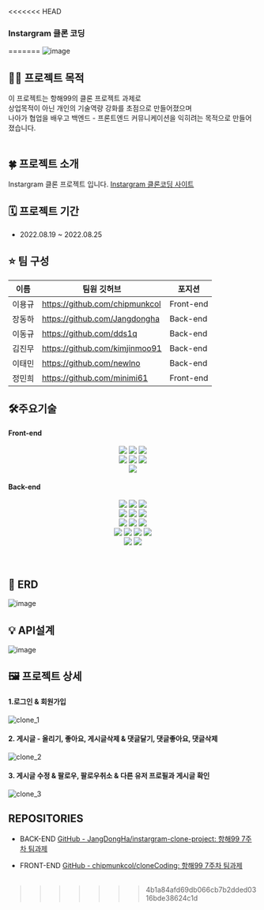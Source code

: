 <<<<<<< HEAD
### Instargram 클론 코딩
=======
![image](https://user-images.githubusercontent.com/85866328/187016336-ce8599eb-1573-45e9-b5f9-e5d131047388.png)

## ****🤷‍♂️ 프로젝트 목적****
이 프로젝트는 항해99의 클론 프로젝트 과제로<br>
상업목적이 아닌 개인의 기술역량 강화를 초점으로 만들어졌으며 <br>
나아가 협업을 배우고 백엔드 - 프론트엔드 커뮤니케이션을 익히려는 목적으로 만들어졌습니다.<br><br>

## ****🍀 프로젝트 소개****
Instargram 클론 프로젝트 입니다.
[Instargram 클론코딩 사이트](https://instargram-clone.netlify.app/)

## ****🗓 프로젝트 기간****

- 2022.08.19 ~ 2022.08.25

## ****⭐️ 팀 구성****
|이름|팀원 깃허브|포지션|
|---|---|---|
|이용규|https://github.com/chipmunkcol|Front-end|
|장동하|https://github.com/Jangdongha|Back-end|
|이동규|https://github.com/dds1q|Back-end|
|김진무|https://github.com/kimjinmoo91|Back-end|
|이태민|https://github.com/newlno|Back-end|
|정민희|https://github.com/minimi61|Front-end|

## ****🛠주요기술****

#### Front-end

<div align=center> 
      <img src="https://img.shields.io/badge/html5-E34F26?style=for-the-badge&logo=html5&logoColor=white"> 
      <img src="https://img.shields.io/badge/css-1572B6?style=for-the-badge&logo=css3&logoColor=white"> 
      <img src="https://img.shields.io/badge/javascript-F7DF1E?style=for-the-badge&logo=javascript&logoColor=black">

  <br>
   <img src="https://img.shields.io/badge/react-61DAFB?style=for-the-badge&logo=react&logoColor=black">   
   <img src="https://img.shields.io/badge/redux-764ABC?style=for-the-badge&logo=redux&logoColor=purple"> 
 
   <img src="https://img.shields.io/badge/styledcomponents-DB7093?style=for-the-badge&logo=styled-components&logoColor=pink">
  <br>

   <img src="https://img.shields.io/badge/github-181717?style=for-the-badge&logo=github&logoColor=white">

</div>

#### Back-end

<div align=center> 
      <img src="https://img.shields.io/badge/Spring Boot-6DB33F?style=for-the-badge&logo=Spring Boot&logoColor=white">
      <img src="https://img.shields.io/badge/Spring Security-6DB33F?style=for-the-badge&logo=Spring Security&logoColor=white">
      <img src="https://img.shields.io/badge/codedeploy-6DB33F?style=for-the-badge&logo=codedeploy&logoColor=white">
  <br>
      <img src="https://img.shields.io/badge/Java-007396?style=for-the-badge&logo=Java&logoColor=white">
      <img src="https://img.shields.io/badge/JSON Web Tokens-000000?style=for-the-badge&logo=JSON Web Tokens&logoColor=white">   
      <img src="https://img.shields.io/badge/Gradle-02303A?style=for-the-badge&logo=Gradle&logoColor=white"> 
 
  <br>
   <img src="https://img.shields.io/badge/IntelliJ IDEA-000000?style=for-the-badge&logo=IntelliJ IDEA&logoColor=white">   
   <img src="https://img.shields.io/badge/Sourcetree-0052CC?style=for-the-badge&logo=Sourcetree&logoColor=white"> 
   <img src="https://img.shields.io/badge/Postman-FF6C37?style=for-the-badge&logo=Postman&logoColor=white">

   <br>
   <img src="https://img.shields.io/badge/AmazonEC2-FF9900?style=for-the-badge&logo=AmazonEC2&logoColor=white">
   <img src="https://img.shields.io/badge/Amazon S3-569A31?style=for-the-badge&logo=Amazon S3&logoColor=white"> 
   <img src="https://img.shields.io/badge/MySQL-4479A1?style=for-the-badge&logo=MySQL&logoColor=white">
   <img src="https://img.shields.io/badge/Ubuntu-E95420?style=for-the-badge&logo=Ubuntu&logoColor=white">
  <br>
   <img src="https://img.shields.io/badge/github-181717?style=for-the-badge&logo=github&logoColor=white">
   <img src="https://img.shields.io/badge/GitHub Actions-2088FF?style=for-the-badge&logo=GitHub Actions&logoColor=white">
</div>
  <br>  <br>
  
## ****🛫 ERD****  
![image](https://user-images.githubusercontent.com/85866328/187015996-f937066a-e889-4420-bef4-2a74bdea78dd.png)

## ****💡 API설계****  
![image](https://user-images.githubusercontent.com/85866328/187016021-e2f2da36-378b-4086-870a-8c56fdb7136d.png)

 ## ****🖼️ 프로젝트 상세****
 #### 1.로그인 & 회원가입
![clone_1](https://user-images.githubusercontent.com/85866328/187015936-d796e06b-9914-4b45-b91a-326943c4900e.gif)

 #### 2. 게시글 - 올리기, 좋아요, 게시글삭제 & 댓글달기, 댓글좋아요, 댓글삭제
 ![clone_2](https://user-images.githubusercontent.com/85866328/187017053-f31d5e8b-716f-4815-992d-476a1663b77b.gif)
 
 #### 3. 게시글 수정 & 팔로우, 팔로우취소 & 다른 유저 프로필과 게시글 확인
 ![clone_3](https://user-images.githubusercontent.com/85866328/187016113-0b415da7-bda6-4073-af08-349ed013fb6f.gif)

## REPOSITORIES
- BACK-END
[GitHub - JangDongHa/instargram-clone-project: 항해99 7주차 팀과제](https://github.com/JangDongHa/instargram-clone-project)

- FRONT-END
[GitHub - chipmunkcol/cloneCoding: 항해99 7주차 팀과제](https://github.com/chipmunkcol/cloneCoding)<br><br>
>>>>>>> 4b1a84afd69db066cb7b2dded0316bde38624c1d
